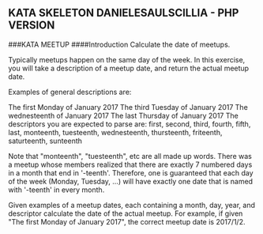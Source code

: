 ## KATA SKELETON DANIELESAULSCILLIA - PHP VERSION
###KATA MEETUP
####Introduction
Calculate the date of meetups.

Typically meetups happen on the same day of the week. In this exercise, you will take a description of a meetup date, and return the actual meetup date.

Examples of general descriptions are:

The first Monday of January 2017
The third Tuesday of January 2017
The wednesteenth of January 2017
The last Thursday of January 2017
The descriptors you are expected to parse are: first, second, third, fourth, fifth, last, monteenth, tuesteenth, wednesteenth, thursteenth, friteenth, saturteenth, sunteenth

Note that "monteenth", "tuesteenth", etc are all made up words. There was a meetup whose members realized that there are exactly 7 numbered days in a month that end in '-teenth'. Therefore, one is guaranteed that each day of the week (Monday, Tuesday, ...) will have exactly one date that is named with '-teenth' in every month.

Given examples of a meetup dates, each containing a month, day, year, and descriptor calculate the date of the actual meetup. For example, if given "The first Monday of January 2017", the correct meetup date is 2017/1/2.

